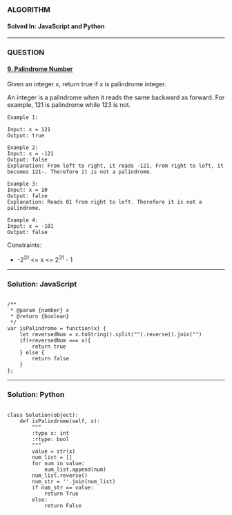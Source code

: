 ### ALGORITHM
#### Solved In: JavaScript and Python
-----
### QUESTION

#### <a href="https://leetcode.com/problems/palindrome-number/" target="_blank">9. Palindrome Number</a>

Given an integer x, return true if x is palindrome integer.

An integer is a palindrome when it reads the same backward as forward. For example, 121 is palindrome while 123 is not.

``` 
Example 1:

Input: x = 121
Output: true

Example 2:
Input: x = -121
Output: false
Explanation: From left to right, it reads -121. From right to left, it becomes 121-. Therefore it is not a palindrome.

Example 3:
Input: x = 10
Output: false
Explanation: Reads 01 from right to left. Therefore it is not a palindrome.

Example 4:
Input: x = -101
Output: false

```

Constraints:

* -2<sup>31</sup> <= x <= 2<sup>31</sup> - 1

-----

### Solution: JavaScript

```

/**
 * @param {number} x
 * @return {boolean}
 */
var isPalindrome = function(x) {
    let reversedNum = x.toString().split("").reverse().join("")
    if(+reversedNum === x){
        return true
    } else {
        return false
    }
};

```

-----

### Solution: Python

```

class Solution(object):
    def isPalindrome(self, x):
        """
        :type x: int
        :rtype: bool
        """
        value = str(x)
        num_list = []
        for num in value:
            num_list.append(num)
        num_list.reverse()
        num_str = ''.join(num_list)
        if num_str == value:
            return True
        else:
            return False
        
```
